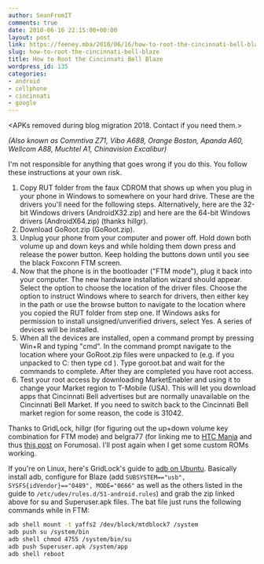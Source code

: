 ```yaml
---
author: SeanFromIT
comments: true
date: 2010-06-16 22:15:00+00:00
layout: post
link: https://feeney.mba/2010/06/16/how-to-root-the-cincinnati-bell-blaze/
slug: how-to-root-the-cincinnati-bell-blaze
title: How to Root the Cincinnati Bell Blaze
wordpress_id: 135
categories:
- android
- cellphone
- cincinnati
- google
---
```

&lt;APKs removed during blog migration 2018. Contact if you need them.&gt;

_(Also known as Commtiva Z71, Vibo A688, Orange Boston, Apanda A60, Wellcom A88, Muchtel A1, Chinavision Excalibur)_  
  
I'm not responsible for anything that goes wrong if you do this. You follow these instructions at your own risk.  


  1. Copy RUT folder from the faux CDROM that shows up when you plug in your phone in Windows to somewhere on your hard drive. These are the drivers you'll need for the following steps. Alternatively, here are the 32-bit Windows drivers (AndroidX32.zip) and here are the 64-bit Windows drivers (AndroidX64.zip) (thanks hillgr).
  2. Download GoRoot.zip (GoRoot.zip).
  3. Unplug your phone from your computer and power off. Hold down both volume up and down keys and while holding them down press and release the power button. Keep holding the buttons down until you see the black Foxconn FTM screen.
  4. Now that the phone is in the bootloader ("FTM mode"), plug it back into your computer. The new hardware installation wizard should appear. Select the option to choose the location of the driver files. Choose the option to instruct Windows where to search for drivers, then either key in the path or use the browse button to navigate to the location where you copied the RUT folder from step one. If Windows asks for permission to install unsigned/unverified drivers, select Yes. A series of devices will be installed.
  5. When all the devices are installed, open a command prompt by pressing Win+R and typing "cmd". In the command prompt navigate to the location where your GoRoot.zip files were unpacked to (e.g. if you unpacked to C: then type cd ). Type goroot.bat and wait for the commands to complete. After they are completed you have root access.
  6. Test your root access by downloading MarketEnabler and using it to change your Market region to T-Mobile (USA). This will let you download apps that Cincinnati Bell advertises but are normally unavailable on the Cincinnati Bell Market. If you need to switch back to the Cincinnati Bell market region for some reason, the code is 31042. 

Thanks to GridLock, hillgr (for figuring out the up+down volume key combination for FTM mode) and belgra77 (for linking me to [HTC Mania](http://www.htcmania.com/showthread.php?t=115557) and thus [this post](http://www.forumosa.com/taiwan/viewtopic.php?f=7&t=87256) on Forumosa). I'll post again when I get some custom ROMs working.  
  
If you're on Linux, here's GridLock's guide to [adb on Ubuntu](https://docs.google.com/View?docID=0AS0vn8iv_zrVZGhyeGg3Z25fMGYzdmZobWNm&revision=_latest&hgd=1). Basically install adb, configure for Blaze (add `SUBSYSTEM=="usb", SYSFS{idVendor}=="0489", MODE="0666"` as well as the others listed in the guide to `/etc/udev/rules.d/51-android.rules`) and grab the zip linked above for su and Superuser.apk files. The bat file just runs the following commands while in FTM:  

```bash
adb shell mount -t yaffs2 /dev/block/mtdblock7 /system
adb push su /system/bin
adb shell chmod 4755 /system/bin/su
adb push Superuser.apk /system/app
adb shell reboot
```
